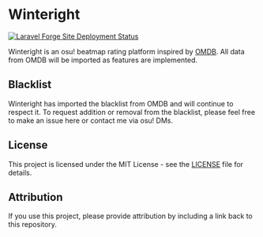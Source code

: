 # Winteright

[![Laravel Forge Site Deployment Status](https://img.shields.io/endpoint?url=https%3A%2F%2Fforge.laravel.com%2Fsite-badges%2Fa6d93b53-1ce4-4026-8fbf-a004bbe5c6d9%3Fdate%3D1%26commit%3D1&style=plastic)](https://forge.laravel.com/servers/938171/sites/2780293)

Winteright is an osu! beatmap rating platform inspired by [OMDB](https://github.com/apollo-dw/omdb). All data from OMDB will be imported as features are implemented.

## Blacklist

Winteright has imported the blacklist from OMDB and will continue to respect it. To request addition or removal from the blacklist, please feel free to make an issue here or contact me via osu! DMs.

## License

This project is licensed under the MIT License - see the [LICENSE](LICENSE) file for details.

## Attribution

If you use this project, please provide attribution by including a link back to this repository.
